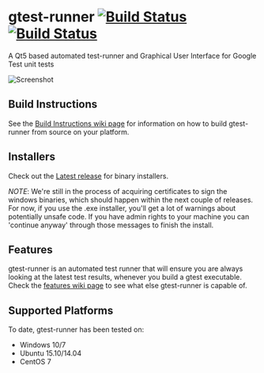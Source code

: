 # gtest-runner [![Build Status](https://travis-ci.org/nholthaus/gtest-runner.svg?branch=master)](https://travis-ci.org/nholthaus/gtest-runner) [![Build Status](https://ci.appveyor.com/api/projects/status/github/nholthaus/gtest-runner?svg=true)](https://ci.appveyor.com/api/projects/status/github/nholthaus/gtest-runner?svg=true)

A Qt5 based automated test-runner and Graphical User Interface for Google Test unit tests

![Screenshot](https://github.com/nholthaus/gtest-runner/blob/documentation/resources/screenshots/screen.png)

## Build Instructions

See the [Build Instructions wiki page](https://github.com/nholthaus/gtest-runner/wiki/Build-Instructions) for information on how to build gtest-runner from source on your platform.

## Installers

Check out the [Latest release](https://github.com/nholthaus/gtest-runner/releases) for binary installers. 

_NOTE_: We're still in the process of acquiring certificates to sign the windows binaries, which should happen within the next couple of releases. For now, if you use the .exe installer, you'll get a lot of warnings about potentially unsafe code. If you have admin rights to your machine you can 'continue anyway' through those messages to finish the install.

## Features

gtest-runner is an automated test runner that will ensure you are always looking at the latest test results, whenever you build a gtest executable. Check the [features wiki page](https://github.com/nholthaus/gtest-runner/wiki/Features) to see what else gtest-runner is capable of.

## Supported Platforms

To date, gtest-runner has been tested on:
- Windows 10/7
- Ubuntu 15.10/14.04
- CentOS 7
